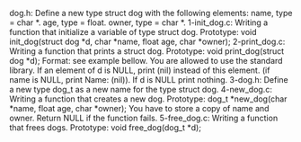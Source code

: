 dog.h: Define a new type struct dog with the following elements: name, type = char *. age, type = float. owner, type = char *.
1-init_dog.c: Writing a function that initialize a variable of type struct dog. Prototype: void init_dog(struct dog *d, char *name, float age, char *owner);
2-print_dog.c: Writing a function that prints a struct dog.
Prototype: void print_dog(struct dog *d); Format: see example bellow. You are allowed to use the standard library. If an element of d is NULL, print (nil) instead of this element. (if name is NULL, print Name: (nil)). If d is NULL print nothing.
3-dog.h: Define a new type dog_t as a new name for the type struct dog.
4-new_dog.c: Writing a function that creates a new dog.
Prototype: dog_t *new_dog(char *name, float age, char *owner); You have to 
store a copy of name and owner. Return NULL if the function fails.
5-free_dog.c: Writing a function that frees dogs. Prototype: void free_dog(dog_t *d);
